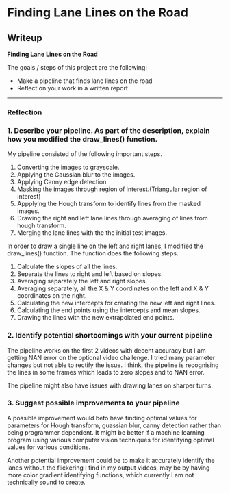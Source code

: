 # **Finding Lane Lines on the Road** 

## Writeup

**Finding Lane Lines on the Road**

The goals / steps of this project are the following:
* Make a pipeline that finds lane lines on the road
* Reflect on your work in a written report

---

### Reflection

### 1. Describe your pipeline. As part of the description, explain how you modified the draw_lines() function.

My pipeline consisted of the following important steps. 
    
   1. Converting the images to grayscale.
   2. Applying the Gaussian blur to the images.
   3. Applying Canny edge detection
   4. Masking the images through region of interest.(Triangular region of interest)
   5. Appplying the Hough transform to identify lines from the masked images.
   6. Drawing the right and left lane lines through averaging of lines from hough transform. 
   7. Merging the lane lines with the the  initial test images.


In order to draw a single line on the left and right lanes, I modified the draw_lines() function. The function does the following steps.

   1. Calculate the slopes of all the lines.
   2. Separate the lines to right and left based on slopes.
   3. Averaging separately the left and right slopes.
   4. Averaging separately, all the X & Y coordinates on the left and X & Y coordinates on the right.
   5. Calculating the new intercepts for creating the new left and right lines.
   6. Calculating the end points using the intercepts and mean slopes.
   7. Drawing the lines with the new extrapolated end points.


### 2. Identify potential shortcomings with your current pipeline
  
  The pipeline works on the first 2 videos with decent accuracy but I am getting NAN error on the optional video challenge. I tried many parameter changes but not able to rectify the issue. I think, the pipeline is recognising the lines in some frames which leads to zero slopes and to NAN error.
  
The pipeline might also have issues with drawing lanes on sharper turns.
 

### 3. Suggest possible improvements to your pipeline

A possible improvement would beto have finding optimal values for parameters for Hough transform, guassian blur, canny detection rather than being programmer dependent. It might be better if a machine learning program using various computer vision techniques for identifying optimal values for various conditions. 

Another potential improvement could be to make it accurately identify the lanes without the flickering I find in my output videos, may be by having more color gradient identifying functions, which currently I am not technically sound to create.  
